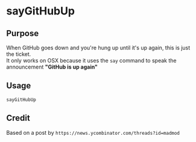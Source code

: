 # sayGitHubUp

## Purpose

When GitHub goes down and you're hung up until it's up again, this is just the ticket.  
It only works on OSX because it uses the `say` command to speak the announcement
**"GitHub is up again"**

## Usage

    sayGitHubUp


## Credit

Based on a post by `https://news.ycombinator.com/threads?id=madmod`
